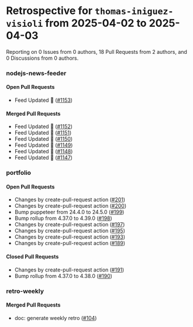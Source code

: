 # Retrospective for `thomas-iniguez-visioli` from 2025-04-02 to 2025-04-03

Reporting on 0 Issues from 0 authors, 18 Pull Requests from 2 authors, and 0 Discussions from 0 authors.


### nodejs-news-feeder

#### Open Pull Requests

- Feed Updated 🍿 ([#1153](https://github.com/thomas-iniguez-visioli/nodejs-news-feeder/pull/1153))

#### Merged Pull Requests

- Feed Updated 🍿 ([#1152](https://github.com/thomas-iniguez-visioli/nodejs-news-feeder/pull/1152))
- Feed Updated 🍿 ([#1151](https://github.com/thomas-iniguez-visioli/nodejs-news-feeder/pull/1151))
- Feed Updated 🍿 ([#1150](https://github.com/thomas-iniguez-visioli/nodejs-news-feeder/pull/1150))
- Feed Updated 🍿 ([#1149](https://github.com/thomas-iniguez-visioli/nodejs-news-feeder/pull/1149))
- Feed Updated 🍿 ([#1148](https://github.com/thomas-iniguez-visioli/nodejs-news-feeder/pull/1148))
- Feed Updated 🍿 ([#1147](https://github.com/thomas-iniguez-visioli/nodejs-news-feeder/pull/1147))

### portfolio

#### Open Pull Requests

- Changes by create-pull-request action ([#201](https://github.com/thomas-iniguez-visioli/portfolio/pull/201))
- Changes by create-pull-request action ([#200](https://github.com/thomas-iniguez-visioli/portfolio/pull/200))
- Bump puppeteer from 24.4.0 to 24.5.0 ([#199](https://github.com/thomas-iniguez-visioli/portfolio/pull/199))
- Bump rollup from 4.37.0 to 4.39.0 ([#198](https://github.com/thomas-iniguez-visioli/portfolio/pull/198))
- Changes by create-pull-request action ([#197](https://github.com/thomas-iniguez-visioli/portfolio/pull/197))
- Changes by create-pull-request action ([#195](https://github.com/thomas-iniguez-visioli/portfolio/pull/195))
- Changes by create-pull-request action ([#193](https://github.com/thomas-iniguez-visioli/portfolio/pull/193))
- Changes by create-pull-request action ([#189](https://github.com/thomas-iniguez-visioli/portfolio/pull/189))

#### Closed Pull Requests

- Changes by create-pull-request action ([#191](https://github.com/thomas-iniguez-visioli/portfolio/pull/191))
- Bump rollup from 4.37.0 to 4.38.0 ([#190](https://github.com/thomas-iniguez-visioli/portfolio/pull/190))

### retro-weekly

#### Merged Pull Requests

- doc: generate weekly retro ([#104](https://github.com/thomas-iniguez-visioli/retro-weekly/pull/104))